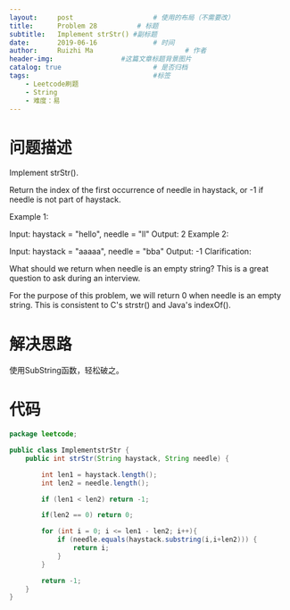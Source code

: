 ```yaml
---
layout:     post   				    # 使用的布局（不需要改）
title:      Problem	28 			# 标题 
subtitle:   Implement strStr() #副标题
date:       2019-06-16				# 时间
author:     Ruizhi Ma 						# 作者
header-img:              	#这篇文章标题背景图片
catalog: true 						# 是否归档
tags:								#标签
    - Leetcode刷题
    - String
    - 难度：易
---
```

# 问题描述
Implement strStr().

Return the index of the first occurrence of needle in haystack, or -1 if needle is not part of haystack.

Example 1:

Input: haystack = "hello", needle = "ll"
Output: 2
Example 2:

Input: haystack = "aaaaa", needle = "bba"
Output: -1
Clarification:

What should we return when needle is an empty string? This is a great question to ask during an interview.

For the purpose of this problem, we will return 0 when needle is an empty string. This is consistent to C's strstr() and Java's indexOf().

# 解决思路
使用SubString函数，轻松破之。

# 代码
```java
package leetcode;

public class ImplementstrStr {
    public int strStr(String haystack, String needle) {

        int len1 = haystack.length();
        int len2 = needle.length();

        if (len1 < len2) return -1;

        if(len2 == 0) return 0;

        for (int i = 0; i <= len1 - len2; i++){
            if (needle.equals(haystack.substring(i,i+len2))) {
                return i;
            }
        }

        return -1;
    }
}
```